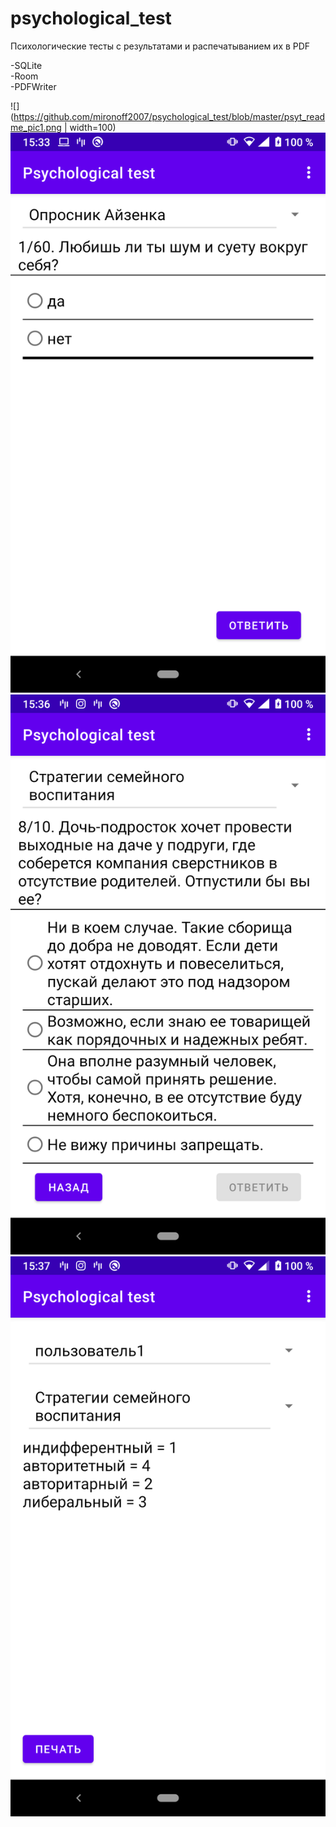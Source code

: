 # psychological_test

Психологические тесты с результатами и распечатыванием их в PDF

-SQLite\
-Room\
-PDFWriter

![](https://github.com/mironoff2007/psychological_test/blob/master/psyt_readme_pic1.png | width=100)
![](https://github.com/mironoff2007/psychological_test/blob/master/psyt_readme_pic2.png)
![](https://github.com/mironoff2007/psychological_test/blob/master/psyt_readme_pic3.png)
![](https://github.com/mironoff2007/psychological_test/blob/master/psyt_readme_pic4.png)
